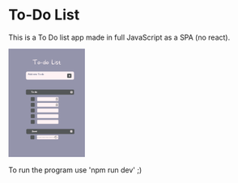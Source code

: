 # To-Do List

This is a To Do list app made in full JavaScript as a SPA (no react).

<img src="/To-Do List Illustrated.png" alt="Screenshot Web" title="Screenshot Web" width="30%" height="30%"/> 

To run the program use 'npm run dev' ;)
